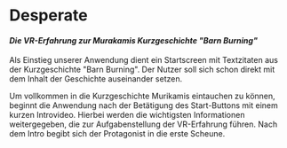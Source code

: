 # Desperate
#### *Die VR-Erfahrung zur Murakamis Kurzgeschichte "Barn Burning"*

Als Einstieg unserer Anwendung dient ein Startscreen mit Textzitaten aus der Kurzgeschichte "Barn Burning". Der Nutzer soll sich schon direkt mit dem Inhalt der Geschichte auseinander setzen.

Um vollkommen in die Kurzgeschichte Murikamis eintauchen zu können, beginnt die Anwendung nach der Betätigung des Start-Buttons mit einem kurzen Introvideo. Hierbei werden die wichtigsten Informationen weitergegeben, die zur Aufgabenstellung der VR-Erfahrung führen. 
Nach dem Intro begibt sich der Protagonist in die erste Scheune. 

